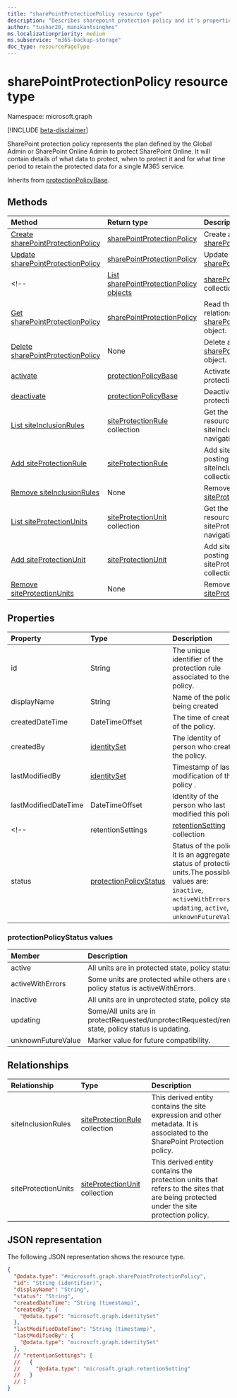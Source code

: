 ```yaml
---
title: "sharePointProtectionPolicy resource type"
description: "Describes sharepoint protection policy and it's properties"
author: "tushar20, manikantsinghms"
ms.localizationpriority: medium
ms.subservice: "m365-backup-storage"
doc_type: resourcePageType
---
```


# sharePointProtectionPolicy resource type

Namespace: microsoft.graph

[!INCLUDE [beta-disclaimer](../../includes/beta-disclaimer.md)]

SharePoint protection policy represents the plan defined by the Global Admin or SharePoint Online Admin to protect SharePoint Online. It will contain details of what data to protect, when to protect it and for what time period to retain the protected data for a single M365 service.


Inherits from [protectionPolicyBase](../resources/protectionpolicybase.md).

## Methods
|Method|Return type|Description|
|:---|:---|:---|
|[Create sharePointProtectionPolicy](../api/sharepointprotectionpolicy-create.md)|[sharePointProtectionPolicy](../resources/sharepointprotectionpolicy.md)|Create a new [sharePointProtectionPolicy](../resources/sharepointprotectionpolicy.md) |
|[Update sharePointProtectionPolicy](../api/sharepointprotectionpolicy-update.md)|[sharePointProtectionPolicy](../resources/sharepointprotectionpolicy.md)|Update the properties of a [sharePointProtectionPolicy](../resources/sharepointprotectionpolicy.md) |
<!-- |[List sharePointProtectionPolicy objects](../api/backuprestoreroot-list-sharepointprotectionpolicies.md)|[sharePointProtectionPolicy](../resources/sharepointprotectionpolicy.md) collection|Get a list of the [sharePointProtectionPolicy](../resources/sharepointprotectionpolicy.md) objects and their properties.|
|[Get sharePointProtectionPolicy](../api/sharepointprotectionpolicy-get.md)|[sharePointProtectionPolicy](../resources/sharepointprotectionpolicy.md)|Read the properties and relationships of a [sharePointProtectionPolicy](../resources/sharepointprotectionpolicy.md) object.|
|[Delete sharePointProtectionPolicy](../api/backuprestoreroot-delete-sharepointprotectionpolicies.md)|None|Delete a [sharePointProtectionPolicy](../resources/sharepointprotectionpolicy.md) object.|
|[activate](../api/sharepointprotectionpolicy-activate.md)|[protectionPolicyBase](../resources/protectionpolicybase.md)|Activate an inactive protection policy|
|[deactivate](../api/sharepointprotectionpolicy-deactivate.md)|[protectionPolicyBase](../resources/protectionpolicybase.md)|Deactivate an active protection policy|
|[List siteInclusionRules](../api/sharepointprotectionpolicy-list-siteinclusionrules.md)|[siteProtectionRule](../resources/siteprotectionrule.md) collection|Get the siteProtectionRule resources from the siteInclusionRules navigation property.|
|[Add siteProtectionRule](../api/sharepointprotectionpolicy-post-siteinclusionrules.md)|[siteProtectionRule](../resources/siteprotectionrule.md)|Add siteInclusionRules by posting to the siteInclusionRules collection.|
|[Remove siteInclusionRules](../api/sharepointprotectionpolicy-delete-siteinclusionrules.md)|None|Remove a [siteProtectionRule](../resources/siteprotectionrule.md) object.|
|[List siteProtectionUnits](../api/sharepointprotectionpolicy-list-siteprotectionunits.md)|[siteProtectionUnit](../resources/siteprotectionunit.md) collection|Get the siteProtectionUnit resources from the siteProtectionUnits navigation property.|
|[Add siteProtectionUnit](../api/sharepointprotectionpolicy-post-siteprotectionunits.md)|[siteProtectionUnit](../resources/siteprotectionunit.md)|Add siteProtectionUnits by posting to the siteProtectionUnits collection.|
|[Remove siteProtectionUnits](../api/sharepointprotectionpolicy-delete-siteprotectionunits.md)|None|Remove a [siteProtectionUnit](../resources/siteprotectionunit.md) object.| -->

## Properties
|Property|Type|Description|
|:---|:---|:---|
|id|String|The unique identifier of the protection rule associated to the policy.|
|displayName|String|Name of the policy being created|
|createdDateTime|DateTimeOffset|The time of creation of the policy.|
|createdBy|[identitySet](../resources/identityset.md)|The identity of person who created the policy.|
|lastModifiedBy|[identitySet](../resources/identityset.md)|Timestamp of last modification of this policy .|
|lastModifiedDateTime|DateTimeOffset|Identity of the person who last modified this policy.|
<!-- |retentionSettings|[retentionSetting](../resources/retentionsetting.md) collection|Complex type containing details of all the retention settings for the policy.| -->
|status|[protectionPolicyStatus](../resources/sharepointprotectionpolicy.md#protectionpolicystatus-values)|Status of the policy. It is an aggregated status of protection units.The possible values are: `inactive`, `activeWithErrors`, `updating`, `active`, `unknownFutureValue`.|

### protectionPolicyStatus values
|Member | Description |
|:------|:------------|
|active | All units are in protected state, policy status is active.|
|activeWithErrors | Some units are protected while others are unprotected, policy status is activeWithErrors.|
|inactive | All units are in unprotected state, policy status is inactive.|
|updating | Some/All units are in protectRequested/unprotectRequested/removeRequested state, policy status is updating.|
|unknownFutureValue | Marker value for future compatibility.|

## Relationships
|Relationship|Type|Description|
|:---|:---|:---|
|siteInclusionRules|[siteProtectionRule](../resources/siteprotectionrule.md) collection|This derived entity contains the site expression and other metadata. It is associated to the SharePoint Protection policy.|
|siteProtectionUnits|[siteProtectionUnit](../resources/siteprotectionunit.md) collection| This derived entity contains the protection units that refers to the sites that are being protected under the site protection policy.|

## JSON representation
The following JSON representation shows the resource type.
<!-- {
  "blockType": "resource",
  "keyProperty": "id",
  "@odata.type": "microsoft.graph.sharePointProtectionPolicy",
  "baseType": "microsoft.backupRestore.protectionPolicyBase",
  "openType": false
}
-->
``` json
{
  "@odata.type": "#microsoft.graph.sharePointProtectionPolicy",
  "id": "String (identifier)",
  "displayName": "String",
  "status": "String",
  "createdDateTime": "String (timestamp)",
  "createdBy": {
    "@odata.type": "microsoft.graph.identitySet"
  },
  "lastModifiedDateTime": "String (timestamp)",
  "lastModifiedBy": {
    "@odata.type": "microsoft.graph.identitySet"
  },
  // "retentionSettings": [
  //   {
  //     "@odata.type": "microsoft.graph.retentionSetting"
  //   }
  // ]
}
```

